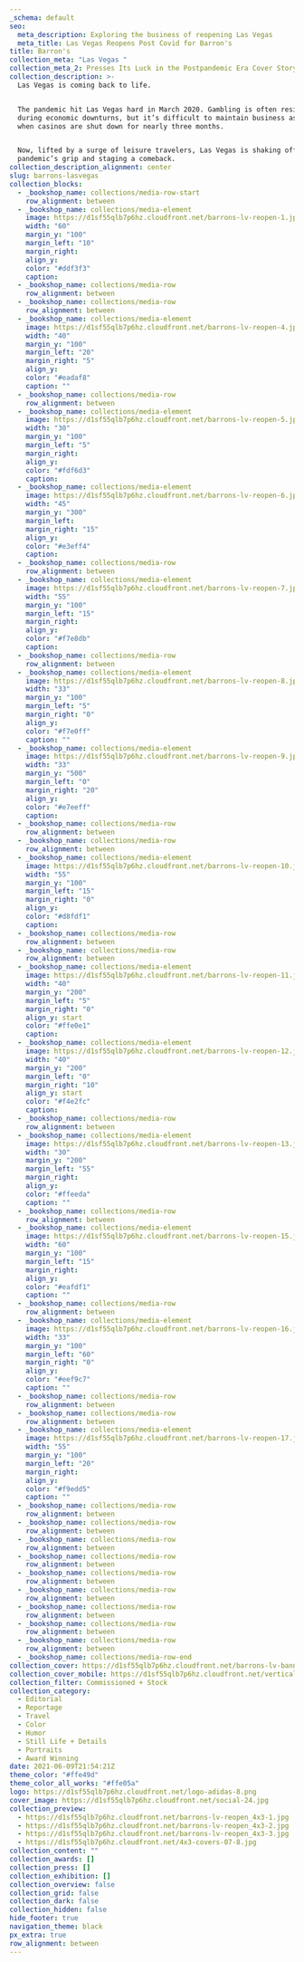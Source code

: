 ```yaml
---
_schema: default
seo:
  meta_description: Exploring the business of reopening Las Vegas
  meta_title: Las Vegas Reopens Post Covid for Barron's
title: Barron's
collection_meta: "Las Vegas "
collection_meta_2: Presses Its Luck in the Postpandemic Era Cover Story
collection_description: >-
  Las Vegas is coming back to life.⁠⁠


  The pandemic hit Las Vegas hard in March 2020. Gambling is often resilient
  during economic downturns, but it’s difficult to maintain business as usual
  when casinos are shut down for nearly three months.⁠⁠


  Now, lifted by a surge of leisure travelers, Las Vegas is shaking off the
  pandemic’s grip and staging a comeback.⁠⁠
collection_description_alignment: center
slug: barrons-lasvegas
collection_blocks:
  - _bookshop_name: collections/media-row-start
    row_alignment: between
  - _bookshop_name: collections/media-element
    image: https://d1sf55qlb7p6hz.cloudfront.net/barrons-lv-reopen-1.jpg
    width: "60"
    margin_y: "100"
    margin_left: "10"
    margin_right:
    align_y:
    color: "#ddf3f3"
    caption:
  - _bookshop_name: collections/media-row
    row_alignment: between
  - _bookshop_name: collections/media-row
    row_alignment: between
  - _bookshop_name: collections/media-element
    image: https://d1sf55qlb7p6hz.cloudfront.net/barrons-lv-reopen-4.jpg
    width: "40"
    margin_y: "100"
    margin_left: "20"
    margin_right: "5"
    align_y:
    color: "#eadaf8"
    caption: ""
  - _bookshop_name: collections/media-row
    row_alignment: between
  - _bookshop_name: collections/media-element
    image: https://d1sf55qlb7p6hz.cloudfront.net/barrons-lv-reopen-5.jpg
    width: "30"
    margin_y: "100"
    margin_left: "5"
    margin_right:
    align_y:
    color: "#fdf6d3"
    caption:
  - _bookshop_name: collections/media-element
    image: https://d1sf55qlb7p6hz.cloudfront.net/barrons-lv-reopen-6.jpg
    width: "45"
    margin_y: "300"
    margin_left:
    margin_right: "15"
    align_y:
    color: "#e3eff4"
    caption:
  - _bookshop_name: collections/media-row
    row_alignment: between
  - _bookshop_name: collections/media-element
    image: https://d1sf55qlb7p6hz.cloudfront.net/barrons-lv-reopen-7.jpg
    width: "55"
    margin_y: "100"
    margin_left: "15"
    margin_right:
    align_y:
    color: "#f7e8db"
    caption:
  - _bookshop_name: collections/media-row
    row_alignment: between
  - _bookshop_name: collections/media-element
    image: https://d1sf55qlb7p6hz.cloudfront.net/barrons-lv-reopen-8.jpg
    width: "33"
    margin_y: "100"
    margin_left: "5"
    margin_right: "0"
    align_y:
    color: "#f7e0ff"
    caption: ""
  - _bookshop_name: collections/media-element
    image: https://d1sf55qlb7p6hz.cloudfront.net/barrons-lv-reopen-9.jpg
    width: "33"
    margin_y: "500"
    margin_left: "0"
    margin_right: "20"
    align_y:
    color: "#e7eeff"
    caption:
  - _bookshop_name: collections/media-row
    row_alignment: between
  - _bookshop_name: collections/media-row
    row_alignment: between
  - _bookshop_name: collections/media-element
    image: https://d1sf55qlb7p6hz.cloudfront.net/barrons-lv-reopen-10.jpg
    width: "55"
    margin_y: "100"
    margin_left: "15"
    margin_right: "0"
    align_y:
    color: "#d8fdf1"
    caption:
  - _bookshop_name: collections/media-row
    row_alignment: between
  - _bookshop_name: collections/media-row
    row_alignment: between
  - _bookshop_name: collections/media-element
    image: https://d1sf55qlb7p6hz.cloudfront.net/barrons-lv-reopen-11.jpg
    width: "40"
    margin_y: "200"
    margin_left: "5"
    margin_right: "0"
    align_y: start
    color: "#ffe0e1"
    caption:
  - _bookshop_name: collections/media-element
    image: https://d1sf55qlb7p6hz.cloudfront.net/barrons-lv-reopen-12.jpg
    width: "40"
    margin_y: "200"
    margin_left: "0"
    margin_right: "10"
    align_y: start
    color: "#f4e2fc"
    caption:
  - _bookshop_name: collections/media-row
    row_alignment: between
  - _bookshop_name: collections/media-element
    image: https://d1sf55qlb7p6hz.cloudfront.net/barrons-lv-reopen-13.jpg
    width: "30"
    margin_y: "200"
    margin_left: "55"
    margin_right:
    align_y:
    color: "#ffeeda"
    caption: ""
  - _bookshop_name: collections/media-row
    row_alignment: between
  - _bookshop_name: collections/media-element
    image: https://d1sf55qlb7p6hz.cloudfront.net/barrons-lv-reopen-15.jpg
    width: "60"
    margin_y: "100"
    margin_left: "15"
    margin_right:
    align_y:
    color: "#eafdf1"
    caption: ""
  - _bookshop_name: collections/media-row
    row_alignment: between
  - _bookshop_name: collections/media-element
    image: https://d1sf55qlb7p6hz.cloudfront.net/barrons-lv-reopen-16.jpg
    width: "33"
    margin_y: "100"
    margin_left: "60"
    margin_right: "0"
    align_y:
    color: "#eef9c7"
    caption: ""
  - _bookshop_name: collections/media-row
    row_alignment: between
  - _bookshop_name: collections/media-row
    row_alignment: between
  - _bookshop_name: collections/media-element
    image: https://d1sf55qlb7p6hz.cloudfront.net/barrons-lv-reopen-17.jpg
    width: "55"
    margin_y: "100"
    margin_left: "20"
    margin_right:
    align_y:
    color: "#f9edd5"
    caption: ""
  - _bookshop_name: collections/media-row
    row_alignment: between
  - _bookshop_name: collections/media-row
    row_alignment: between
  - _bookshop_name: collections/media-row
    row_alignment: between
  - _bookshop_name: collections/media-row
    row_alignment: between
  - _bookshop_name: collections/media-row
    row_alignment: between
  - _bookshop_name: collections/media-row
    row_alignment: between
  - _bookshop_name: collections/media-row
    row_alignment: between
  - _bookshop_name: collections/media-row
    row_alignment: between
  - _bookshop_name: collections/media-row
    row_alignment: between
  - _bookshop_name: collections/media-row-end
collection_cover: https://d1sf55qlb7p6hz.cloudfront.net/barrons-lv-banners-2.jpg
collection_cover_mobile: https://d1sf55qlb7p6hz.cloudfront.net/vertical-covers-53.jpg
collection_filter: Commissioned + Stock
collection_category:
  - Editorial
  - Reportage
  - Travel
  - Color
  - Humor
  - Still Life + Details
  - Portraits
  - Award Winning
date: 2021-06-09T21:54:21Z
theme_color: "#ffe49d"
theme_color_all_works: "#ffe05a"
logo: https://d1sf55qlb7p6hz.cloudfront.net/logo-adidas-8.png
cover_image: https://d1sf55qlb7p6hz.cloudfront.net/social-24.jpg
collection_preview:
  - https://d1sf55qlb7p6hz.cloudfront.net/barrons-lv-reopen_4x3-1.jpg
  - https://d1sf55qlb7p6hz.cloudfront.net/barrons-lv-reopen_4x3-2.jpg
  - https://d1sf55qlb7p6hz.cloudfront.net/barrons-lv-reopen_4x3-3.jpg
  - https://d1sf55qlb7p6hz.cloudfront.net/4x3-covers-07-8.jpg
collection_content: ""
collection_awards: []
collection_press: []
collection_exhibition: []
collection_overview: false
collection_grid: false
collection_dark: false
collection_hidden: false
hide_footer: true
navigation_theme: black
px_extra: true
row_alignment: between
---
```

